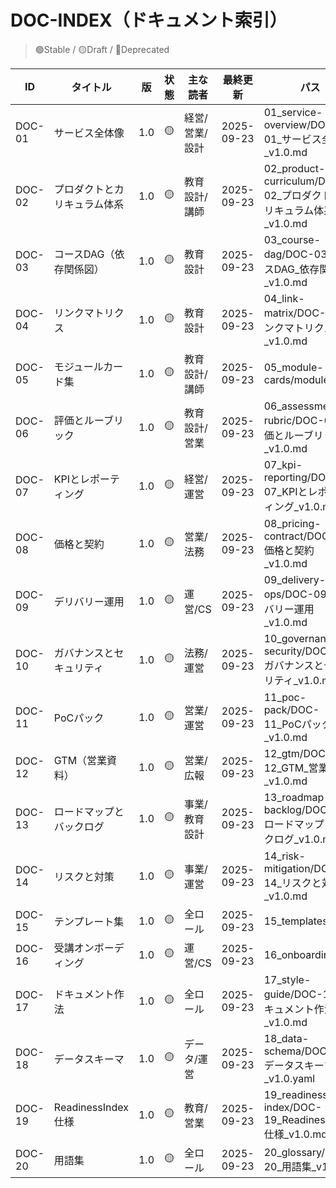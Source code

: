 # DOC-INDEX（ドキュメント索引）

> 🟢Stable / 🟡Draft / 🔴Deprecated

| ID     | タイトル                        | 版   | 状態  | 主な読者      | 最終更新   | パス |
|--------|---------------------------------|------|-------|---------------|------------|-----|
| DOC-01 | サービス全体像                  | 1.0  | 🟡    | 経営/営業/設計 | 2025-09-23 | 01_service-overview/DOC-01_サービス全体像_v1.0.md |
| DOC-02 | プロダクトとカリキュラム体系    | 1.0  | 🟡    | 教育設計/講師  | 2025-09-23 | 02_product-curriculum/DOC-02_プロダクトとカリキュラム体系_v1.0.md |
| DOC-03 | コースDAG（依存関係図）         | 1.0  | 🟡    | 教育設計       | 2025-09-23 | 03_course-dag/DOC-03_コースDAG_依存関係図_v1.0.md |
| DOC-04 | リンクマトリクス                | 1.0  | 🟡    | 教育設計       | 2025-09-23 | 04_link-matrix/DOC-04_リンクマトリクス_v1.0.md |
| DOC-05 | モジュールカード集              | 1.0  | 🟡    | 教育設計/講師  | 2025-09-23 | 05_module-cards/modules/ |
| DOC-06 | 評価とルーブリック              | 1.0  | 🟡    | 教育設計/営業  | 2025-09-23 | 06_assessment-rubric/DOC-06_評価とルーブリック_v1.0.md |
| DOC-07 | KPIとレポーティング             | 1.0  | 🟡    | 経営/運営      | 2025-09-23 | 07_kpi-reporting/DOC-07_KPIとレポーティング_v1.0.md |
| DOC-08 | 価格と契約                      | 1.0  | 🟡    | 営業/法務      | 2025-09-23 | 08_pricing-contract/DOC-08_価格と契約_v1.0.md |
| DOC-09 | デリバリー運用                  | 1.0  | 🟡    | 運営/CS        | 2025-09-23 | 09_delivery-ops/DOC-09_デリバリー運用_v1.0.md |
| DOC-10 | ガバナンスとセキュリティ        | 1.0  | 🟡    | 法務/運営      | 2025-09-23 | 10_governance-security/DOC-10_ガバナンスとセキュリティ_v1.0.md |
| DOC-11 | PoCパック                       | 1.0  | 🟡    | 営業/運営      | 2025-09-23 | 11_poc-pack/DOC-11_PoCパック_v1.0.md |
| DOC-12 | GTM（営業資料）                 | 1.0  | 🟡    | 営業/広報      | 2025-09-23 | 12_gtm/DOC-12_GTM_営業資料_v1.0.md |
| DOC-13 | ロードマップとバックログ        | 1.0  | 🟡    | 事業/教育設計  | 2025-09-23 | 13_roadmap-backlog/DOC-13_ロードマップとバックログ_v1.0.md |
| DOC-14 | リスクと対策                    | 1.0  | 🟡    | 事業/運営      | 2025-09-23 | 14_risk-mitigation/DOC-14_リスクと対策_v1.0.md |
| DOC-15 | テンプレート集                  | 1.0  | 🟡    | 全ロール       | 2025-09-23 | 15_templates/ |
| DOC-16 | 受講オンボーディング            | 1.0  | 🟡    | 運営/CS        | 2025-09-23 | 16_onboarding/ |
| DOC-17 | ドキュメント作法                | 1.0  | 🟡    | 全ロール       | 2025-09-23 | 17_style-guide/DOC-17_ドキュメント作法_v1.0.md |
| DOC-18 | データスキーマ                  | 1.0  | 🟡    | データ/運営    | 2025-09-23 | 18_data-schema/DOC-18_データスキーマ_v1.0.yaml |
| DOC-19 | ReadinessIndex仕様              | 1.0  | 🟡    | 教育/営業      | 2025-09-23 | 19_readiness-index/DOC-19_ReadinessIndex仕様_v1.0.md |
| DOC-20 | 用語集                          | 1.0  | 🟡    | 全ロール       | 2025-09-23 | 20_glossary/DOC-20_用語集_v1.0.md |

